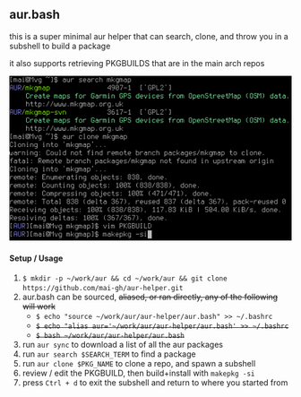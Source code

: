 ## aur.bash

this is a super minimal aur helper that can search, clone, and throw you in a subshell to build a package

it also supports retrieving PKGBUILDS that are in the main arch repos

![cli](cli.png)


#### Setup / Usage

 
 1. `$ mkdir -p ~/work/aur && cd ~/work/aur && git clone https://github.com/mai-gh/aur-helper.git`
 2. aur.bash can be sourced, ~~aliased, or ran directly, any of the following will work~~
    - `$ echo "source ~/work/aur/aur-helper/aur.bash" >> ~/.bashrc`
    - ~~`$ echo "alias aur='~/work/aur/aur-helper/aur.bash' >> ~/.bashrc`~~
    - ~~`$ bash ~/work/aur/aur-helper/aur.bash`~~
 3. run `aur sync` to download a list of all the aur packages
 4. run `aur search $SEARCH_TERM` to find a package 
 5. run `aur clone $PKG_NAME` to clone a repo, and spawn a subshell
 6. review / edit the PKGBUILD, then build+install with `makepkg -si`
 7. press `Ctrl + d` to exit the subshell and return to where you started from
